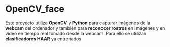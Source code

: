 # OpenCV_face
Este proyecto utiliza **OpenCV** y **Python** para capturar imágenes de la **webcam** del ordenador y también para **reconocer rostros** en imágenes y en vídeo en tiempo real tomado desde la webcam. Para ello se utilizan **clasificadores HAAR** ya entrenados
